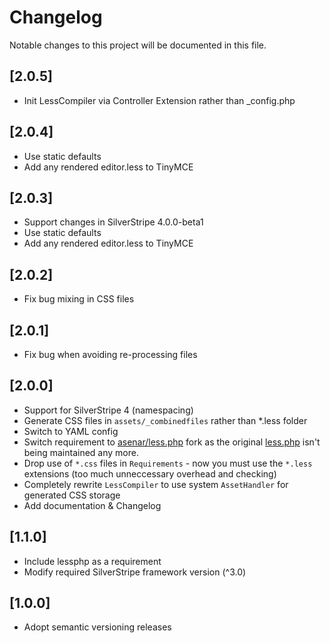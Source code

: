 # Changelog

Notable changes to this project will be documented in this file.

## [2.0.5]

- Init LessCompiler via Controller Extension rather than _config.php


## [2.0.4]

- Use static defaults
- Add any rendered editor.less to TinyMCE


## [2.0.3]

- Support changes in SilverStripe 4.0.0-beta1
- Use static defaults
- Add any rendered editor.less to TinyMCE


## [2.0.2]

- Fix bug mixing in CSS files


## [2.0.1]

- Fix bug when avoiding re-processing files


## [2.0.0]

- Support for SilverStripe 4 (namespacing)
- Generate CSS files in `assets/_combinedfiles` rather than *.less folder
- Switch to YAML config
- Switch requirement to [asenar/less.php](https://github.com/Asenar/less.php) fork as
the original [less.php](http://lessphp.gpeasy.com/) isn't being maintained any more.
- Drop use of `*.css` files in `Requirements` - now you must use the `*.less` extensions (too much unneccessary overhead and checking)
- Completely rewrite `LessCompiler` to use system `AssetHandler` for generated CSS storage
- Add documentation & Changelog


## [1.1.0]

- Include lessphp as a requirement
- Modify required SilverStripe framework version (^3.0)


## [1.0.0]

- Adopt semantic versioning releases
